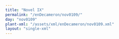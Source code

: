 ```yaml
---
title: "Novel IX"
permalink: "/enDecameron/nov0109/"
day: "nov0109"
plant-xml: "/assets/xml/enDecameron/nov0109.xml"
layout: "single-xml"
---
```

